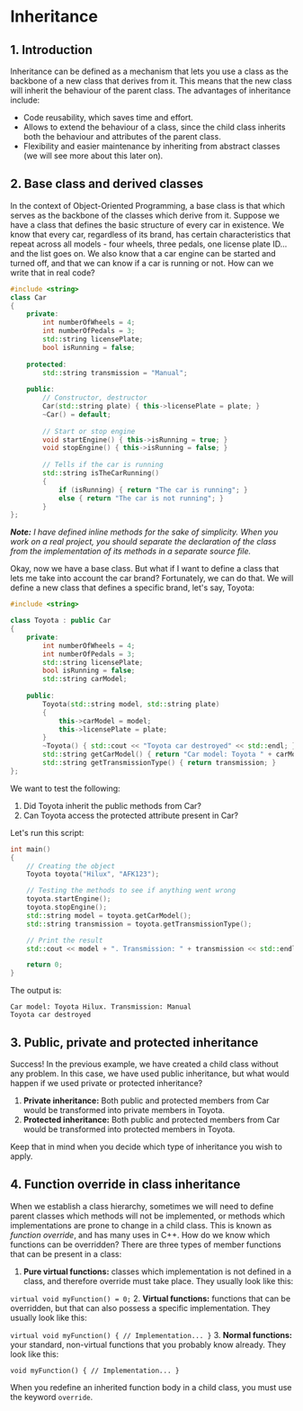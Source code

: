 # Inheritance

## 1. Introduction

Inheritance can be defined as a mechanism that lets you use a class as the backbone of a new class that derives from it. This means that the new class will inherit the behaviour of the parent class. The advantages of inheritance include:

- Code reusability, which saves time and effort.
- Allows to extend the behaviour of a class, since the child class inherits both the behaviour and attributes of the parent class.
- Flexibility and easier maintenance by inheriting from abstract classes (we will see more about this later on).

## 2. Base class and derived classes

In the context of Object-Oriented Programming, a base class is that which serves as the backbone of the classes which derive from it. Suppose we have a class that defines the basic structure of every car in existence. We know that every car, regardless of its brand, has certain characteristics that repeat across all models - four wheels, three pedals, one license plate ID... and the list goes on. We also know that a car engine can be started and turned off, and that we can know if a car is running or not. How can we write that in real code?

```cpp
#include <string>
class Car
{
	private:
		int numberOfWheels = 4;
		int numberOfPedals = 3;
		std::string licensePlate;
		bool isRunning = false;
	
	protected:
		std::string transmission = "Manual";
		
	public:
		// Constructor, destructor
		Car(std::string plate) { this->licensePlate = plate; }
		~Car() = default;
	
		// Start or stop engine
		void startEngine() { this->isRunning = true; }
		void stopEngine() { this->isRunning = false; }
		
		// Tells if the car is running
		std::string isTheCarRunning() 
		{
			if (isRunning) { return "The car is running"; }
			else { return "The car is not running"; }
		}
};
```

***Note:** I have defined inline methods for the sake of simplicity. When you work on a real project, you should separate the declaration of the class from the implementation of its methods in a separate source file.*

Okay, now we have a base class. But what if I want to define a class that lets me take into account the car brand? Fortunately, we can do that. We will define a new class that defines a specific brand, let's say, Toyota:

```cpp
#include <string>

class Toyota : public Car
{
	private:
		int numberOfWheels = 4;
		int numberOfPedals = 3;
		std::string licensePlate;
		bool isRunning = false;
		std::string carModel;
		
	public:
		Toyota(std::string model, std::string plate) 
		{ 
			this->carModel = model;
			this->licensePlate = plate;
		}
		~Toyota() { std::cout << "Toyota car destroyed" << std::endl; }
		std::string getCarModel() { return "Car model: Toyota " + carModel; }
		std::string getTransmissionType() { return transmission; }
};
```

We want to test the following:

1. Did Toyota inherit the public methods from Car?
2. Can Toyota access the protected attribute present in Car?

Let's run this script:

```cpp
int main() 
{
	// Creating the object
	Toyota toyota("Hilux", "AFK123");

	// Testing the methods to see if anything went wrong
	toyota.startEngine();
	toyota.stopEngine();
	std::string model = toyota.getCarModel();
	std::string transmission = toyota.getTransmissionType();

	// Print the result
	std::cout << model + ". Transmission: " + transmission << std::endl;

	return 0;
}
```

The output is:

```
Car model: Toyota Hilux. Transmission: Manual
Toyota car destroyed
```

## 3. Public, private and protected inheritance

Success! In the previous example, we have created a child class without any problem. In this case, we have used public inheritance, but what would happen if we used private or protected inheritance?

1. **Private inheritance:** Both public and protected members from Car would be transformed into private members in Toyota.
2. **Protected inheritance:** Both public and protected members from Car would be transformed into protected members in Toyota.

Keep that in mind when you decide which type of inheritance you wish to apply.

## 4. Function override in class inheritance

When we establish a class hierarchy, sometimes we will need to define parent classes which methods will not be implemented, or methods which implementations are prone to change in a child class. This is known as *function override*, and has many uses in C++. How do we know which functions can be overridden? There are three types of member functions that can be present in a class:

1. **Pure virtual functions:** classes which implementation is not defined in a class, and therefore override must take place. They usually look like this:

`virtual void myFunction() = 0;`
2. **Virtual functions:** functions that can be overridden, but that can also possess a specific implementation. They usually look like this:

`virtual void myFunction() { // Implementation... }`
3. **Normal functions:** your standard, non-virtual functions that you probably know already. They look like this:

`void myFunction() { // Implementation... }`

When you redefine an inherited function body in a child class, you must use the keyword `override`. 

